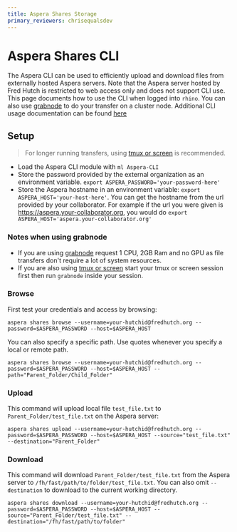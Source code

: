 ```yaml
---
title: Aspera Shares Storage
primary_reviewers: chrisequalsdev
---
```


# Aspera Shares CLI

The Aspera CLI can be used to efficiently upload and download files from externally hosted Aspera servers. Note that the Aspera server hosted by Fred Hutch is restricted to web access only and does not support CLI use. This page documents how to use the CLI when logged into `rhino`. You can also use [grabnode](/compdemos/grabnode/) to do your transfer on a cluster node. Additional CLI usage documentation can be found [here](https://download.asperasoft.com/download/docs/cli/3.7.2/user_osx/webhelp/dita/cli_aspera_commands_shares.html)

## Setup

> For longer running transfers, using [tmux or screen](/scicomputing/access_methods/#screen-and-tmux/) is recommended. 

- Load the Aspera CLI module with `ml Aspera-CLI`
- Store the password provided by the external organization as an environment variable. `export ASPERA_PASSWORD='your-password-here'`
- Store the Aspera hostname in an environment variable: `export ASPERA_HOST='your-host-here'`. You can get the hostname from the url provided by your collaborator. For example if the url you were given is https://aspera.your-collaborator.org, you would do `export ASPERA_HOST='aspera.your-collaborator.org'`

### Notes when using grabnode

- If you are using [grabnode](/compdemos/grabnode/) request 1 CPU, 2GB Ram and no GPU as file transfers don't require a lot of system resources. 
- If you are also using [tmux or screen](/scicomputing/access_methods/#screen-and-tmux/) start your tmux or screen session first then run `grabnode` inside your session.

### Browse

First test your credentials and access by browsing:
```
aspera shares browse --username=your-hutchid@fredhutch.org --password=$ASPERA_PASSWORD --host=$ASPERA_HOST 
```

You can also specify a specific path. Use quotes whenever you specify a local or remote path.
```
aspera shares browse --username=your-hutchid@fredhutch.org --password=$ASPERA_PASSWORD --host=$ASPERA_HOST --path="Parent_Folder/Child_Folder"
```

### Upload

This command will upload local file `test_file.txt` to `Parent_Folder/test_file.txt` on the Aspera server:

```
aspera shares upload --username=your-hutchid@fredhutch.org --password=$ASPERA_PASSWORD --host=$ASPERA_HOST --source="test_file.txt" --destination="Parent_Folder"
```

### Download

This command will download `Parent_Folder/test_file.txt` from the Aspera server to `/fh/fast/path/to/folder/test_file.txt`. You can also omit `--destination` to download to the current working directory.

```
aspera shares download --username=your-hutchid@fredhutch.org --password=$ASPERA_PASSWORD --host=$ASPERA_HOST --source="Parent_Folder/test_file.txt" --destination="/fh/fast/path/to/folder"
```
